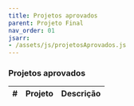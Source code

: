 ```yaml
---
title: Projetos aprovados
parent: Projeto Final
nav_order: 01
jsarr:
- /assets/js/projetosAprovados.js
---
```


### Projetos aprovados

<table class="table table-striped caption-bottom" id="aprovados">
  <thead>
    <tr>
        <th>#</th>
        <th>Projeto</th>
        <th>Descrição</th>
    </tr>
  </thead>
  <tbody>
  </tbody>
</table>


<ul id="aprovados">
</ul>
